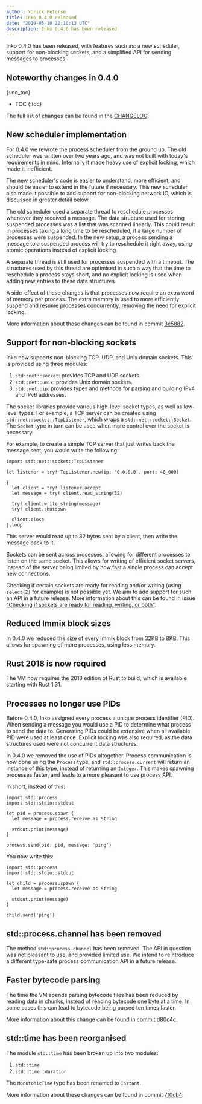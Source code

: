 ```yaml
---
author: Yorick Peterse
title: Inko 0.4.0 released
date: "2019-05-10 22:10:13 UTC"
description: Inko 0.4.0 has been released
---
```

<!-- vale off -->

Inko 0.4.0 has been released, with features such as: a new scheduler, support
for non-blocking sockets, and a simplified API for sending messages to
processes.

<!-- READ MORE -->

## Noteworthy changes in 0.4.0
{:.no_toc}

* TOC
{:toc}

The full list of changes can be found in the [CHANGELOG][changelog].

## New scheduler implementation

For 0.4.0 we rewrote the process scheduler from the ground up. The old scheduler
was written over two years ago, and was not built with today's requirements in
mind. Internally it made heavy use of explicit locking, which made it
inefficient.

The new scheduler's code is easier to understand, more efficient, and should be
easier to extend in the future if necessary. This new scheduler also made it
possible to add support for non-blocking network IO, which is discussed in
greater detail below.

The old scheduler used a separate thread to reschedule processes whenever they
received a message. The data structure used for storing suspended processes was
a list that was scanned linearly. This could result in processes taking a long
time to be rescheduled, if a large number of processes were suspended. In the
new setup, a process sending a message to a suspended process will try to
reschedule it right away, using atomic operations instead of explicit locking.

A separate thread is still used for processes suspended with a timeout. The
structures used by this thread are optimised in such a way that the time to
reschedule a process stays short, and no explicit locking is used when adding
new entries to these data structures.

A side-effect of these changes is that processes now require an extra word of
memory per process. The extra memory is used to more efficiently suspend and
resume processes concurrently, removing the need for explicit locking.

More information about these changes can be found in commit
[3e5882][new-scheduler].

## Support for non-blocking sockets

Inko now supports non-blocking TCP, UDP, and Unix domain sockets. This is
provided using three modules:

1. `std::net::socket`: provides TCP and UDP sockets.
1. `std::net::unix`: provides Unix domain sockets.
1. `std::net::ip`: provides types and methods for parsing and building IPv4 and
   IPv6 addresses.

The socket libraries provide various high-level socket types, as well as
low-level types. For example, a TCP server can be created using
`std::net::socket::TcpListener`, which wraps a `std::net::socket::Socket`. The
`Socket` type in turn can be used when more control over the socket is
necessary.

For example, to create a simple TCP server that just writes back the message
sent, you would write the following:

```inko
import std::net::socket::TcpListener

let listener = try! TcpListener.new(ip: '0.0.0.0', port: 40_000)

{
  let client = try! listener.accept
  let message = try! client.read_string(32)

  try! client.write_string(message)
  try! client.shutdown

  client.close
}.loop
```

This server would read up to 32 bytes sent by a client, then write the message
back to it.

Sockets can be sent across processes, allowing for different processes to listen
on the same socket. This allows for writing of efficient socket servers, instead
of the server being limited by how fast a single process can accept new
connections.

Checking if certain sockets are ready for reading and/or writing (using
`select(2)` for example) is not possible yet. We aim to add support for such an
API in a future release. More information about this can be found in issue
["Checking if sockets are ready for reading, writing, or both"][issue-163].

## Reduced Immix block sizes

In 0.4.0 we reduced the size of every Immix block from 32KB to 8KB. This allows
for spawning of more processes, using less memory.

## Rust 2018 is now required

The VM now requires the 2018 edition of Rust to build, which is available
starting with Rust 1.31.

## Processes no longer use PIDs

Before 0.4.0, Inko assigned every process a unique process identifier (PID).
When sending a message you would use a PID to determine what process to send the
data to. Generating PIDs could be extensive when all available PID were used at
least once. Explicit locking was also required, as the data structures used were
not concurrent data structures.

In 0.4.0 we removed the use of PIDs altogether. Process communication is now
done using the `Process` type, and `std::process.current` will return an
instance of this type, instead of returning an `Integer`. This makes spawning
processes faster, and leads to a more pleasant to use process API.

In short, instead of this:

```inko
import std::process
import std::stdio::stdout

let pid = process.spawn {
  let message = process.receive as String

  stdout.print(message)
}

process.send(pid: pid, message: 'ping')
```

You now write this:

```inko
import std::process
import std::stdio::stdout

let child = process.spawn {
  let message = process.receive as String

  stdout.print(message)
}

child.send('ping')
```

## std::process.channel has been removed

The method `std::process.channel` has been removed. The API in question was not
pleasant to use, and provided limited use. We intend to reintroduce a different
type-safe process communication API in a future release.

## Faster bytecode parsing

The time the VM spends parsing bytecode files has been reduced by reading data
in chunks, instead of reading bytecode one byte at a time. In some cases this
can lead to bytecode being parsed ten times faster.

More information about this change can be found in commit [d80c4c][bytecode].

## std::time has been reorganised

The module `std::time` has been broken up into two modules:

1. `std::time`
1. `std::time::duration`

The `MonotonicTime` type has been renamed to `Instant`.

More information about these changes can be found in commit [7f0cb4][std-time].

[changelog]: https://github.com/inko-lang/inko/blob/v0.4.0/CHANGELOG.md#040---may-11-2019
[new-scheduler]: https://github.com/inko-lang/inko/commit/3e5882be8ce36b594c9012f236d14207fc8983cf
[bytecode]: https://github.com/inko-lang/inko/commit/d80c4c30f61e6c2d89cfde5079deb41f9035c681
[std-time]: https://github.com/inko-lang/inko/commit/7f0cb46bcd3769045934d55c28ea66d326a05c50
[issue-163]: https://github.com/inko-lang/inko/issues/233
